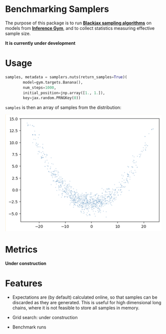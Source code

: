 # Benchmarking Samplers

The purpose of this package is to run **[Blackjax sampling algorithms](https://blackjax-devs.github.io/blackjax/)** on models from **[Inference Gym](https://github.com/tensorflow/probability/blob/main/spinoffs/inference_gym/notebooks/inference_gym_tutorial.ipynb)**, and to collect statistics measuring effective sample size.

**It is currently under development**

# Usage

```python
samples, metadata = samplers.nuts(return_samples=True)(
        model=gym.targets.Banana(),
        num_steps=1000,
        initial_position=jnp.array([1., 1.]),
        key=jax.random.PRNGKey(0))
```

`samples` is then an array of samples from the distribution:

![banana](./img/banana.png)

# Metrics

**Under construction**

# Features

- Expectations are (by default) calculated online, so that samples can be discarded as they are generated. This is useful for high dimensional long chains, where it is not feasible to store all samples in memory.

- Grid search: under construction

- Benchmark runs
